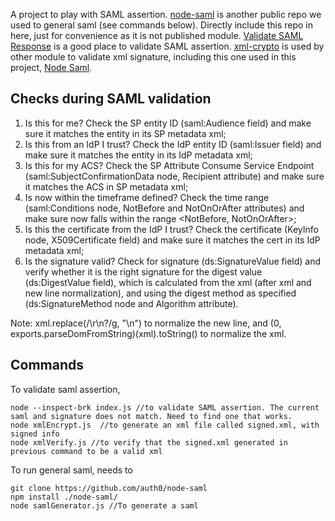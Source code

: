 A project to play with SAML assertion. [node-saml](https://github.com/auth0/node-saml) is another public repo we used to general saml (see commands below). Directly include this repo in here, just for convenience as it is not published module. [Validate SAML Response](https://www.samltool.com/validate_response.php) is a good place to validate SAML assertion. [xml-crypto](https://github.com/yaronn/xml-crypto) is used by other module to validate xml signature, including this one used in this project, [Node Saml](https://github.com/Authress/saml-login.js). 

## Checks during SAML validation

1) Is this for me? Check the SP entity ID (saml:Audience field) and make sure it matches the entity in its SP metadata xml; 
2) Is this from an IdP I trust? Check the IdP entity ID (saml:Issuer field) and make sure it matches the entity in its IdP metadata xml;
3) Is this for my ACS? Check the SP Attribute Consume Service Endpoint (saml:SubjectConfirmationData node, Recipient attribute) and make sure it matches the ACS in SP metadata xml; 
4) Is now within the timeframe defined? Check the time range (saml:Conditions node, NotBefore and NotOnOrAfter attributes) and make sure now falls within the range <NotBefore, NotOnOrAfter>;
5) Is this the certificate from the IdP I trust? Check the certificate (KeyInfo node, X509Certificate field) and make sure it matches the cert in its IdP metadata xml; 
6) Is the signature valid? Check for signature (ds:SignatureValue field) and verify whether it is the right signature for the digest value (ds:DigestValue field), which is calculated from the xml (after xml and new line normalization), and using the digest method as specified (ds:SignatureMethod node and Algorithm attribute). 


Note: xml.replace(/\r\n?/g, "\n") to normalize the new line, and (0, exports.parseDomFromString)(xml).toString() to normalize the xml. 


## Commands

To validate saml assertion, 
```
node --inspect-brk index.js //to validate SAML assertion. The current saml and signature does not match. Need to find one that works. 
node xmlEncrypt.js  //to generate an xml file called signed.xml, with signed info 
node xmlVerify.js //to verify that the signed.xml generated in previous command to be a valid xml
```

To run general saml, needs to 

```
git clone https://github.com/auth0/node-saml
npm install ./node-saml/
node samlGenerator.js //To generate a saml
```
